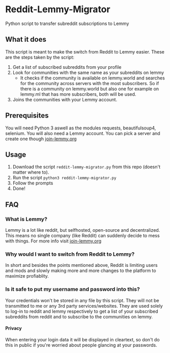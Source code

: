 # Reddit-Lemmy-Migrator
Python script to transfer subreddit subscriptions to Lemmy

## What it does
This script is meant to make the switch from Reddit to Lemmy easier. These are the steps taken by the script:
1. Get a list of subscribed subreddits from your profile
2. Look for communities with the same name as your subreddits on lemmy
   - It checks if the community is available on lemmy.world and searches for the community across servers with the most subscribers. So if there is a community on lemmy.world but also one for example on lemmy.ml that has more subscribers, both will be used.
3. Joins the communities with your Lemmy account.

## Prerequisites
You will need Python 3 aswell as the modules requests, beautifulsoup4, selenium.
You will also need a Lemmy account. You can pick a server and create one though [join-lemmy.org](https://join-lemmy.org/instances)

## Usage
1. Download the script `reddit-lemmy-migrator.py` from this repo (doesn't matter where to).
2. Run the script `python3 reddit-lemmy-migrator.py`
3. Follow the prompts
4. Done!

## FAQ
### What is Lemmy?
Lemmy is a lot like reddit, but selfhosted, open-source and decentralized. This means no single company (like Reddit) can suddenly decide to mess with things. For more info visit [join-lemmy.org](https://join-lemmy.org)
### Why would I want to switch from Reddit to Lemmy?
In short and besides the points mentioned above, Reddit is limiting users and mods and slowly making more and more changes to the platform to maximize profiablity.
### Is it safe to put my username and password into this?
Your credentials won't be stored in any file by this script. They will not be transmitted to me or any 3rd party services/websites. They are used solely to log-in to reddit and lemmy respectively to get a list of your subscribed subreddits from reddit and to subscribe to the communities on lemmy.
#### Privacy
When entering your login data it will be displayed in cleartext, so don't do this in public if you're worried about people glancing at your passwords.
